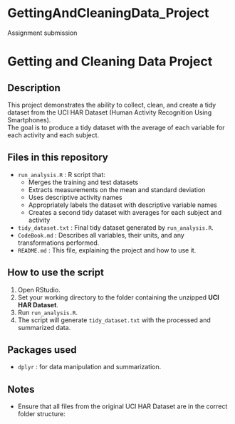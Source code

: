 # GettingAndCleaningData_Project
Assignment submission 
# Getting and Cleaning Data Project

## Description
This project demonstrates the ability to collect, clean, and create a tidy dataset
from the UCI HAR Dataset (Human Activity Recognition Using Smartphones).  
The goal is to produce a tidy dataset with the average of each variable for each activity and each subject.

## Files in this repository
- `run_analysis.R` : R script that:
  - Merges the training and test datasets
  - Extracts measurements on the mean and standard deviation
  - Uses descriptive activity names
  - Appropriately labels the dataset with descriptive variable names
  - Creates a second tidy dataset with averages for each subject and activity
- `tidy_dataset.txt` : Final tidy dataset generated by `run_analysis.R`.
- `CodeBook.md` : Describes all variables, their units, and any transformations performed.
- `README.md` : This file, explaining the project and how to use it.

## How to use the script
1. Open RStudio.  
2. Set your working directory to the folder containing the unzipped **UCI HAR Dataset**.  
3. Run `run_analysis.R`.  
4. The script will generate `tidy_dataset.txt` with the processed and summarized data.

## Packages used
- `dplyr` : for data manipulation and summarization.

## Notes
- Ensure that all files from the original UCI HAR Dataset are in the correct folder structure:
